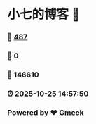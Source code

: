 # 小七的博客 :link:  
### :page_facing_up: [487](/tag.html) 
### :speech_balloon: 0 
### :hibiscus: 146610 
### :alarm_clock: 2025-10-25 14:57:50 
### Powered by :heart: [Gmeek](https://github.com/Meekdai/Gmeek)
